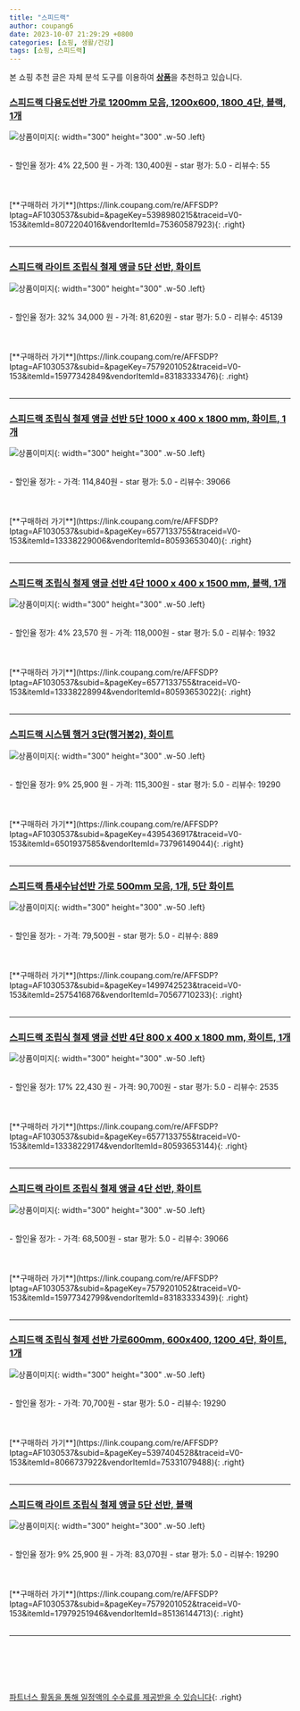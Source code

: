 ```yaml
---
title: "스피드랙"
author: coupang6
date: 2023-10-07 21:29:29 +0800
categories: [쇼핑, 생활/건강]
tags: [쇼핑, 스피드랙]
---
```


본 쇼핑 추천 글은 자체 분석 도구를 이용하여 [**상품**](https://link.coupang.com/a/bao1ui)을 추천하고 있습니다.

### [스피드랙 다용도선반 가로 1200mm 모음, 1200x600, 1800_4단, 블랙, 1개](https://link.coupang.com/re/AFFSDP?lptag=AF1030537&subid=&pageKey=5398980215&traceid=V0-153&itemId=8072204016&vendorItemId=75360587923)

![상품이미지](https://thumbnail6.coupangcdn.com/thumbnails/remote/230x230ex/image/vendor_inventory/f278/f30c628427077f2abb2012bdf94a7ed78987e7e1ebb6ef680fc45450b901.jpg){: width="300" height="300" .w-50 .left}


<br>
- 할인율 정가: 4%  22,500   원
- 가격: 130,400원
- star 평가: 5.0
- 리뷰수: 55
<br>
<br>
<br>
<br>
[**구매하러 가기**](https://link.coupang.com/re/AFFSDP?lptag=AF1030537&subid=&pageKey=5398980215&traceid=V0-153&itemId=8072204016&vendorItemId=75360587923){: .right}
<br>
<br>

---

### [스피드랙 라이트 조립식 철제 앵글 5단 선반, 화이트](https://link.coupang.com/re/AFFSDP?lptag=AF1030537&subid=&pageKey=7579201052&traceid=V0-153&itemId=15977342849&vendorItemId=83183333476)

![상품이미지](https://thumbnail9.coupangcdn.com/thumbnails/remote/230x230ex/image/rs_quotation_api/fcl069xt/37c563745c434f4ba6bd4e5ab82dcf4a.jpg){: width="300" height="300" .w-50 .left}


<br>
- 할인율 정가: 32%  34,000   원
- 가격: 81,620원
- star 평가: 5.0
- 리뷰수: 45139
<br>
<br>
<br>
<br>
[**구매하러 가기**](https://link.coupang.com/re/AFFSDP?lptag=AF1030537&subid=&pageKey=7579201052&traceid=V0-153&itemId=15977342849&vendorItemId=83183333476){: .right}
<br>
<br>

---

### [스피드랙 조립식 철제 앵글 선반 5단 1000 x 400 x 1800 mm, 화이트, 1개](https://link.coupang.com/re/AFFSDP?lptag=AF1030537&subid=&pageKey=6577133755&traceid=V0-153&itemId=13338229006&vendorItemId=80593653040)

![상품이미지](https://thumbnail9.coupangcdn.com/thumbnails/remote/230x230ex/image/retail/images/1156012501848894-2782261d-da81-481a-bf04-5e4bf1cf163a.jpg){: width="300" height="300" .w-50 .left}


<br>
- 할인율 정가: 
- 가격: 114,840원
- star 평가: 5.0
- 리뷰수: 39066
<br>
<br>
<br>
<br>
[**구매하러 가기**](https://link.coupang.com/re/AFFSDP?lptag=AF1030537&subid=&pageKey=6577133755&traceid=V0-153&itemId=13338229006&vendorItemId=80593653040){: .right}
<br>
<br>

---

### [스피드랙 조립식 철제 앵글 선반 4단 1000 x 400 x 1500 mm, 블랙, 1개](https://link.coupang.com/re/AFFSDP?lptag=AF1030537&subid=&pageKey=6577133755&traceid=V0-153&itemId=13338228994&vendorItemId=80593653022)

![상품이미지](https://thumbnail7.coupangcdn.com/thumbnails/remote/230x230ex/image/retail/images/5296440637691162-f1788912-d01b-4ecb-af27-c14aa8ee5cde.jpg){: width="300" height="300" .w-50 .left}


<br>
- 할인율 정가: 4%  23,570   원
- 가격: 118,000원
- star 평가: 5.0
- 리뷰수: 1932
<br>
<br>
<br>
<br>
[**구매하러 가기**](https://link.coupang.com/re/AFFSDP?lptag=AF1030537&subid=&pageKey=6577133755&traceid=V0-153&itemId=13338228994&vendorItemId=80593653022){: .right}
<br>
<br>

---

### [스피드랙 시스템 행거 3단(행거봉2), 화이트](https://link.coupang.com/re/AFFSDP?lptag=AF1030537&subid=&pageKey=4395436917&traceid=V0-153&itemId=6501937585&vendorItemId=73796149044)

![상품이미지](https://thumbnail8.coupangcdn.com/thumbnails/remote/230x230ex/image/vendor_inventory/883f/b6b35ff1903a065eb96e3b81e60a01d3b0417abcc270283951fcf90996a8.jpg){: width="300" height="300" .w-50 .left}


<br>
- 할인율 정가: 9%  25,900   원
- 가격: 115,300원
- star 평가: 5.0
- 리뷰수: 19290
<br>
<br>
<br>
<br>
[**구매하러 가기**](https://link.coupang.com/re/AFFSDP?lptag=AF1030537&subid=&pageKey=4395436917&traceid=V0-153&itemId=6501937585&vendorItemId=73796149044){: .right}
<br>
<br>

---

### [스피드랙 틈새수납선반 가로 500mm 모음, 1개, 5단 화이트](https://link.coupang.com/re/AFFSDP?lptag=AF1030537&subid=&pageKey=1499742523&traceid=V0-153&itemId=2575416876&vendorItemId=70567710233)

![상품이미지](https://thumbnail6.coupangcdn.com/thumbnails/remote/230x230ex/image/vendor_inventory/e2b3/0ab79ee1f6004ad60d8354b6df2fc9d06f6812348bbacfbe0ab32b55438d.jpg){: width="300" height="300" .w-50 .left}


<br>
- 할인율 정가: 
- 가격: 79,500원
- star 평가: 5.0
- 리뷰수: 889
<br>
<br>
<br>
<br>
[**구매하러 가기**](https://link.coupang.com/re/AFFSDP?lptag=AF1030537&subid=&pageKey=1499742523&traceid=V0-153&itemId=2575416876&vendorItemId=70567710233){: .right}
<br>
<br>

---

### [스피드랙 조립식 철제 앵글 선반 4단 800 x 400 x 1800 mm, 화이트, 1개](https://link.coupang.com/re/AFFSDP?lptag=AF1030537&subid=&pageKey=6577133755&traceid=V0-153&itemId=13338229174&vendorItemId=80593653144)

![상품이미지](https://thumbnail8.coupangcdn.com/thumbnails/remote/230x230ex/image/retail/images/1158809453832328-60597280-cc0d-4ed0-9f39-5df0eecfde14.jpg){: width="300" height="300" .w-50 .left}


<br>
- 할인율 정가: 17%  22,430   원
- 가격: 90,700원
- star 평가: 5.0
- 리뷰수: 2535
<br>
<br>
<br>
<br>
[**구매하러 가기**](https://link.coupang.com/re/AFFSDP?lptag=AF1030537&subid=&pageKey=6577133755&traceid=V0-153&itemId=13338229174&vendorItemId=80593653144){: .right}
<br>
<br>

---

### [스피드랙 라이트 조립식 철제 앵글 4단 선반, 화이트](https://link.coupang.com/re/AFFSDP?lptag=AF1030537&subid=&pageKey=7579201052&traceid=V0-153&itemId=15977342799&vendorItemId=83183333439)

![상품이미지](https://thumbnail7.coupangcdn.com/thumbnails/remote/230x230ex/image/rs_quotation_api/idt1nscs/61ee6de33b6f4aa29da9016e8205bcf5.jpg){: width="300" height="300" .w-50 .left}


<br>
- 할인율 정가: 
- 가격: 68,500원
- star 평가: 5.0
- 리뷰수: 39066
<br>
<br>
<br>
<br>
[**구매하러 가기**](https://link.coupang.com/re/AFFSDP?lptag=AF1030537&subid=&pageKey=7579201052&traceid=V0-153&itemId=15977342799&vendorItemId=83183333439){: .right}
<br>
<br>

---

### [스피드랙 조립식 철제 선반 가로600mm, 600x400, 1200_4단, 화이트, 1개](https://link.coupang.com/re/AFFSDP?lptag=AF1030537&subid=&pageKey=5397404528&traceid=V0-153&itemId=8066737922&vendorItemId=75331079488)

![상품이미지](https://thumbnail9.coupangcdn.com/thumbnails/remote/230x230ex/image/vendor_inventory/dec0/e6f9265568200531caced566fb46f5810b2588ed86db43afacde8ab9a62b.jpg){: width="300" height="300" .w-50 .left}


<br>
- 할인율 정가: 
- 가격: 70,700원
- star 평가: 5.0
- 리뷰수: 19290
<br>
<br>
<br>
<br>
[**구매하러 가기**](https://link.coupang.com/re/AFFSDP?lptag=AF1030537&subid=&pageKey=5397404528&traceid=V0-153&itemId=8066737922&vendorItemId=75331079488){: .right}
<br>
<br>

---

### [스피드랙 라이트 조립식 철제 앵글 5단 선반, 블랙](https://link.coupang.com/re/AFFSDP?lptag=AF1030537&subid=&pageKey=7579201052&traceid=V0-153&itemId=17979251946&vendorItemId=85136144713)

![상품이미지](https://thumbnail10.coupangcdn.com/thumbnails/remote/230x230ex/image/rs_quotation_api/cfsq2qqy/c755c339b7b24adba81e7bd1f12d2cf8.jpg){: width="300" height="300" .w-50 .left}


<br>
- 할인율 정가: 9%  25,900   원
- 가격: 83,070원
- star 평가: 5.0
- 리뷰수: 19290
<br>
<br>
<br>
<br>
[**구매하러 가기**](https://link.coupang.com/re/AFFSDP?lptag=AF1030537&subid=&pageKey=7579201052&traceid=V0-153&itemId=17979251946&vendorItemId=85136144713){: .right}
<br>
<br>

---
<br><br><br><br><br> [파트너스 활동을 통해 일정액의 수수료를 제공받을 수 있습니다](https://link.coupang.com/a/bao1ui){: .right}